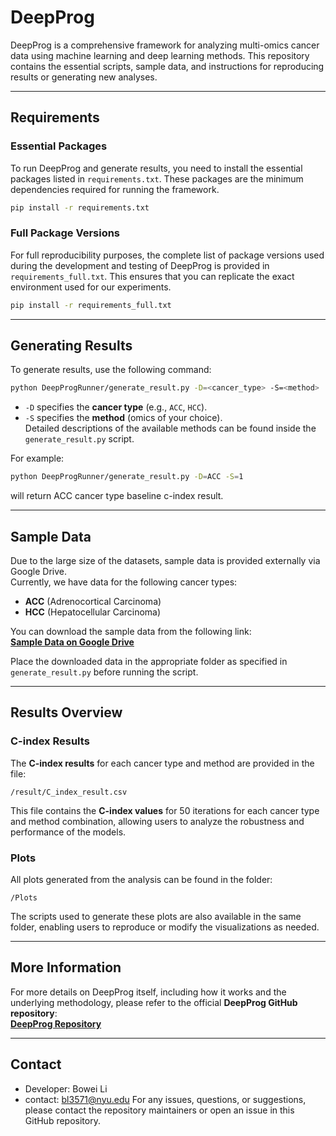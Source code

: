 
# **DeepProg**

DeepProg is a comprehensive framework for analyzing multi-omics cancer data using machine learning and deep learning methods. This repository contains the essential scripts, sample data, and instructions for reproducing results or generating new analyses.

---

## **Requirements**

### **Essential Packages**
To run DeepProg and generate results, you need to install the essential packages listed in `requirements.txt`. These packages are the minimum dependencies required for running the framework.

```bash
pip install -r requirements.txt
```

### **Full Package Versions**
For full reproducibility purposes, the complete list of package versions used during the development and testing of DeepProg is provided in `requirements_full.txt`. This ensures that you can replicate the exact environment used for our experiments.

```bash
pip install -r requirements_full.txt
```

---

## **Generating Results**

To generate results, use the following command:

```bash
python DeepProgRunner/generate_result.py -D=<cancer_type> -S=<method>
```

- `-D` specifies the **cancer type** (e.g., `ACC`, `HCC`).
- `-S` specifies the **method** (omics of your choice).  
  Detailed descriptions of the available methods can be found inside the `generate_result.py` script.

For example:
```bash
python DeepProgRunner/generate_result.py -D=ACC -S=1
```

will return ACC cancer type baseline c-index result.

---

## **Sample Data**

Due to the large size of the datasets, sample data is provided externally via Google Drive.  
Currently, we have data for the following cancer types:
- **ACC** (Adrenocortical Carcinoma)
- **HCC** (Hepatocellular Carcinoma)

You can download the sample data from the following link:  
**[Sample Data on Google Drive](https://drive.google.com/drive/folders/13kZgIBd9ehfOVBJ2hylf41ld0bRJ_8n3?usp=drive_link)**

Place the downloaded data in the appropriate folder as specified in `generate_result.py` before running the script.

---

## **Results Overview**

### **C-index Results**
The **C-index results** for each cancer type and method are provided in the file:

```
/result/C_index_result.csv
```

This file contains the **C-index values** for 50 iterations for each cancer type and method combination, allowing users to analyze the robustness and performance of the models.

### **Plots**
All plots generated from the analysis can be found in the folder:

```
/Plots
```

The scripts used to generate these plots are also available in the same folder, enabling users to reproduce or modify the visualizations as needed.

---

## **More Information**

For more details on DeepProg itself, including how it works and the underlying methodology, please refer to the official **DeepProg GitHub repository**:  
**[DeepProg Repository](https://github.com/lanagarmire/DeepProg/tree/master)**

---

## **Contact**
* Developer: Bowei Li
* contact: bl3571@nyu.edu
For any issues, questions, or suggestions, please contact the repository maintainers or open an issue in this GitHub repository.
